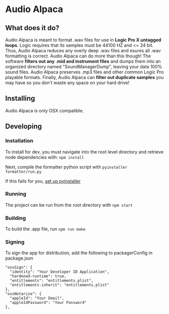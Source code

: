 # Audio Alpaca

## What does it do?
Audio Alpaca is meant to format .wav files for use in **Logic Pro X untagged loops**. Logic requires that its samples must be 44100 HZ and <= 24 bit. Thus, Audio Alpaca reduces any overly deep .wav files and esures all .wav formatting is correct. Audio Alpaca can do more than this though! The software **filters out any .mid and instrument files** and dumps them into an organized directory named "SoundManagerDump", leaving your data 100% sound files. Audio Alpaca preserves .mp3 files and other common Logic Pro playable formats. Finally, Audio Alpaca can **filter out duplicate samples** you may have so you don't waste any space on your hard drive!

## Installing
Audio Alpaca is only OSX compatible.

## Developing
### Installation
To install for dev, you must navigate into the root level directory and retrieve node dependencies with:
`npm install`

Next, compile the formatter python script with
`pyinstaller formatter/run.py`

If this fails for you, [set up pyinstaller](https://www.pyinstaller.org/)

### Running
The project can be run from the root directory with
`npm start`

### Building
To build the .app file, run
`npm run make`

### Signing
To sign the app for distribution, add the following to packagerConfig in package.json
```     
"osxSign": {
  "identity": "Your Developer ID Application",
  "hardened-runtime": true,
  "entitlements": "entitlements.plist",
  "entitlements-inherit": "entitlements.plist"
},
"osxNotarize": {
  "appleId": "Your Email",
  "appleIdPassword": "Your Password"
},
```    
